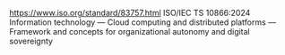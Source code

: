 https://www.iso.org/standard/83757.html  ISO/IEC TS 10866:2024 Information technology — Cloud computing and distributed platforms — Framework and concepts for organizational autonomy and digital sovereignty